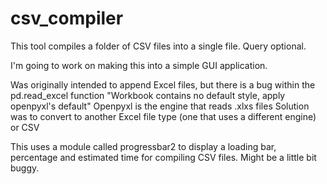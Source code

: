 # csv_compiler
This tool compiles a folder of CSV files into a single file.  Query optional.

I'm going to work on making this into a simple GUI application.

Was originally intended to append Excel files, but there is a bug within the pd.read_excel function
"Workbook contains no default style, apply openpyxl's default"
Openpyxl is the engine that reads .xlxs files
Solution was to convert to another Excel file type (one that uses a different engine) or CSV

This uses a module called progressbar2 to display a loading bar, percentage and estimated time for compiling CSV files. Might be a little bit buggy.
